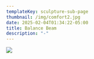 ```yaml
---
templateKey: sculpture-sub-page
thumbnail: /img/comfort2.jpg
date: 2025-02-04T01:34:22-05:00
title: Balance Beam
description: "-"
---
```

![](/img/comfortedit.jpg)